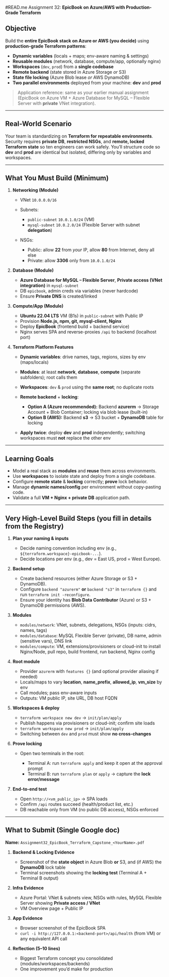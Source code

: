 #READ.me Assignment 32: **EpicBook on Azure/AWS with Production-Grade Terraform**

## Objective

Build the **entire EpicBook stack on Azure or AWS (you decide)** using **production-grade Terraform patterns**:

* **Dynamic variables** (locals + maps; env-aware naming & settings)
* **Reusable modules** (network, database, compute/app, optionally nginx)
* **Workspaces** (`dev`, `prod`) from a **single codebase**
* **Remote backend** (state stored in Azure Storage *or* S3)
* **State file locking** (Azure Blob lease *or* AWS DynamoDB)
* **Two parallel environments** deployed from your machine: **dev** and **prod**

> Application reference: same as your earlier manual assignment (EpicBook on Azure VM + Azure Database for MySQL – Flexible Server with **private** VNet integration).

---

## Real-World Scenario

Your team is standardizing on **Terraform for repeatable environments**. Security requires **private DB**, **restricted NSGs**, and **remote, locked Terraform state** so ten engineers can work safely. You’ll structure code so **dev** and **prod** are identical but isolated, differing only by variables and workspaces.

---

## What You Must Build (Minimum)

1. **Networking (Module)**

   * VNet `10.0.0.0/16`
   * Subnets:

     * `public-subnet` `10.0.1.0/24` (VM)
     * `mysql-subnet` `10.0.2.0/24` (Flexible Server with subnet **delegation**)
   * NSGs:

     * Public: allow **22** from *your* IP, allow **80** from Internet, deny all else
     * Private: allow **3306** only from `10.0.1.0/24`
2. **Database (Module)**

   * **Azure Database for MySQL – Flexible Server**, **Private access (VNet integration)** in `mysql-subnet`
   * DB `epicbook`, admin creds via variables (never hardcode)
   * Ensure **Private DNS** is created/linked
3. **Compute/App (Module)**

   * **Ubuntu 22.04 LTS** VM (B1s) in `public-subnet` with Public IP
   * Provision **Node.js, npm, git, mysql-client, Nginx**
   * Deploy **EpicBook** (frontend build + backend service)
   * Nginx serves SPA and reverse-proxies `/api` to backend (localhost port)
4. **Terraform Platform Features**

   * **Dynamic variables**: drive names, tags, regions, sizes by env (maps/locals)
   * **Modules**: at least **network**, **database**, **compute** (separate subfolders); root calls them
   * **Workspaces**: `dev` & `prod` using the **same root**; no duplicate roots
   * **Remote backend** + **locking**:

     * **Option A (Azure recommended):** Backend **azurerm** → Storage Account + Blob Container; locking via blob lease (built-in)
     * **Option B (AWS):** Backend **s3** → S3 bucket + **DynamoDB** table for locking
   * **Apply twice**: deploy **dev** and **prod** independently; switching workspaces must **not** replace the other env

---

## Learning Goals

* Model a real stack as **modules** and **reuse** them across environments.
* Use **workspaces** to isolate state and deploy from a single codebase.
* Configure **remote state** & **locking** correctly; **prove** lock behavior.
* Manage **dynamic names/config** per environment without copy-pasting code.
* Validate a full **VM + Nginx + private DB** application path.

---

## Very High-Level Build Steps (you fill in details from the Registry)

1. **Plan your naming & inputs**

   * Decide naming convention including env (e.g., `${terraform.workspace}-epicbook-...`).
   * Decide locations per env (e.g., dev = East US, prod = West Europe).
2. **Backend setup**

   * Create backend resources (either Azure Storage or S3 + DynamoDB).
   * Configure `backend "azurerm"` **or** `backend "s3"` in `terraform {}` and run `terraform init -reconfigure`.
   * Ensure your identity has **Blob Data Contributor** (Azure) or S3 + DynamoDB permissions (AWS).
3. **Modules**

   * `modules/network`: VNet, subnets, delegations, NSGs (inputs: cidrs, names, tags)
   * `modules/database`: MySQL Flexible Server (private), DB name, admin (sensitive vars), DNS link
   * `modules/compute`: VM, extensions/provisioners or cloud-init to install Nginx/Node, pull repo, build frontend, run backend, Nginx config
4. **Root module**

   * Provider `azurerm` with `features {}` (and optional provider aliasing if needed)
   * Locals/maps to vary **location**, **name_prefix**, **allowed_ip**, **vm_size** by env
   * Call modules; pass env-aware inputs
   * Outputs: VM public IP, site URL, DB host FQDN
5. **Workspaces & deploy**

   * `terraform workspace new dev` → `init/plan/apply`
   * Publish happens via provisioners or cloud-init; confirm site loads
   * `terraform workspace new prod` → `init/plan/apply`
   * Switching between `dev` and `prod` must show **no cross-changes**
6. **Prove locking**

   * Open two terminals in the root:

     * Terminal A: run `terraform apply` and keep it open at the approval prompt
     * Terminal B: run `terraform plan` or `apply` → capture the **lock error/message**
7. **End-to-end test**

   * Open `http://<vm_public_ip>` → SPA loads
   * Confirm `/api` routes succeed (health/product list, etc.)
   * DB reachable only from VM (no public DB access), NSGs enforced

---

## What to Submit (Single Google doc)

**Name:** `Assignment32_EpicBook_Terraform_Capstone_<YourName>.pdf`

1. **Backend & Locking Evidence**

   * Screenshot of the **state object** in Azure Blob **or** S3, and (if AWS) the **DynamoDB** lock table
   * Terminal screenshots showing the **locking test** (Terminal A + Terminal B output)
2. **Infra Evidence**

   * Azure Portal: VNet & subnets view, NSGs with rules, MySQL Flexible Server showing **Private access / VNet**
   * VM Overview page + Public IP
3. **App Evidence**

   * Browser screenshot of the EpicBook SPA
   * `curl -i http://127.0.0.1:<backend-port>/api/health` (from VM) or any equivalent API call
4. **Reflection (5–10 lines)**

   * Biggest Terraform concept you consolidated (modules/workspaces/backends)
   * One improvement you’d make for production

